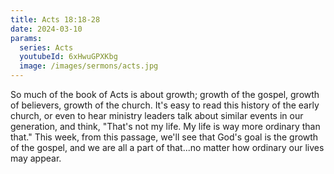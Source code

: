 ```yaml
---
title: Acts 18:18-28
date: 2024-03-10
params:
  series: Acts
  youtubeId: 6xHwuGPXKbg
  image: /images/sermons/acts.jpg
---
```


So much of the book of Acts is about growth; growth of the gospel, growth of believers, growth of the church. It's easy to read this history of the early church, or even to hear ministry leaders talk about similar events in our generation, and think, "That's not my life. My life is way more ordinary than that." This week, from this passage, we'll see that God's goal is the growth of the gospel, and we are all a part of that...no matter how ordinary our lives may appear. 
